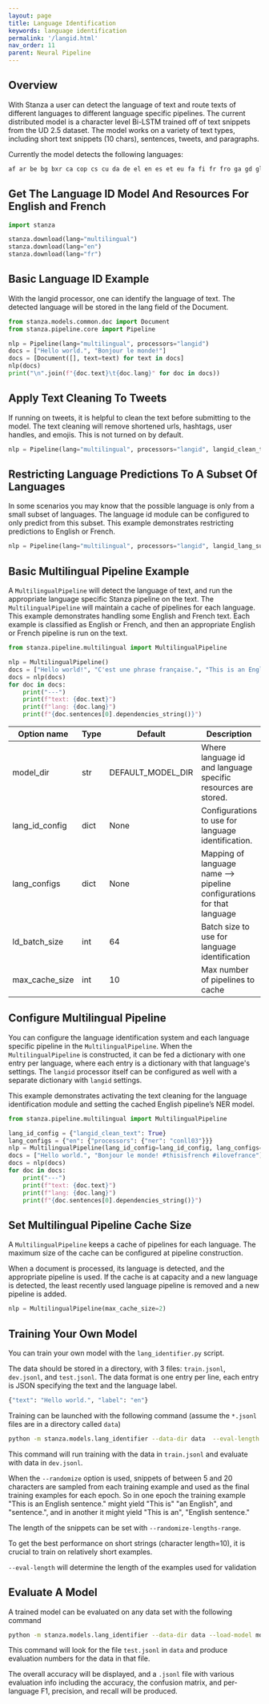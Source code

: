 ```yaml
---
layout: page
title: Language Identification
keywords: language identification
permalink: '/langid.html'
nav_order: 11
parent: Neural Pipeline
---
```


## Overview

With Stanza a user can detect the language of text and route texts of different languages to different language specific pipelines. The current distributed model is a character level Bi-LSTM trained off of text snippets from the UD 2.5 dataset. The model works on a variety of text types, including short text snippets (10 chars), sentences, tweets, and paragraphs. 

Currently the model detects the following languages:

```python
af ar be bg bxr ca cop cs cu da de el en es et eu fa fi fr fro ga gd gl got grc he hi hr hsb hu hy id it ja kk kmr ko la lt lv lzh mr mt nl nn no olo orv pl pt ro ru sk sl sme sr sv swl ta te tr ug uk ur vi wo zh-hans zh-hant
```

## Get The Language ID Model And Resources For English and French

```python
import stanza

stanza.download(lang="multilingual")
stanza.download(lang="en")
stanza.download(lang="fr")
```

## Basic Language ID Example

With the langid processor, one can identify the language of text. The detected language will be stored in the lang field of the Document.

```python
from stanza.models.common.doc import Document
from stanza.pipeline.core import Pipeline

nlp = Pipeline(lang="multilingual", processors="langid")
docs = ["Hello world.", "Bonjour le monde!"]
docs = [Document([], text=text) for text in docs]
nlp(docs)
print("\n".join(f"{doc.text}\t{doc.lang}" for doc in docs)) 
```

## Apply Text Cleaning To Tweets

If running on tweets, it is helpful to clean the text before submitting to the model. The text cleaning will remove shortened urls, hashtags, user handles, and emojis. This is not turned on by default.

```python
nlp = Pipeline(lang="multilingual", processors="langid", langid_clean_text=True)
```

## Restricting Language Predictions To A Subset Of Languages

In some scenarios you may know that the possible language is only from a small subset of languages. The language id module can be configured to only predict from this subset. This example demonstrates restricting predictions to English or French.

```python
nlp = Pipeline(lang="multilingual", processors="langid", langid_lang_subset=["en","fr"])
```

## Basic Multilingual Pipeline Example

A `MultilingualPipeline` will detect the language of text, and run the appropriate language specific Stanza pipeline on the text. The `MultilingualPipeline` will maintain a cache of pipelines for each language. This example demonstrates handling some English and French text. Each example is classified as English or French, and then an appropriate English or French pipeline is run on the text.

```python
from stanza.pipeline.multilingual import MultilingualPipeline

nlp = MultilingualPipeline()
docs = ["Hello world!", "C'est une phrase française.", "This is an English sentence."]
docs = nlp(docs)
for doc in docs:
    print("---")
    print(f"text: {doc.text}")
    print(f"lang: {doc.lang}")
    print(f"{doc.sentences[0].dependencies_string()}")
```

| Option name | Type | Default | Description |
| --- | --- | --- | --- |
| model_dir | str | DEFAULT_MODEL_DIR | Where language id and language specific resources are stored. |
| lang_id_config | dict | None | Configurations to use for language identification. |
| lang_configs | dict | None | Mapping of language name --> pipeline configurations for that language |
| ld_batch_size | int | 64 | Batch size to use for language identification |
| max_cache_size | int | 10 | Max number of pipelines to cache |

## Configure Multilingual Pipeline

You can configure the language identification system and each language specific pipeline in the `MultilingualPipeline`. When the `MultilingualPipeline` is constructed, it can be fed a dictionary with one entry per language, where each entry is a dictionary with that language's settings. The `langid` processor itself can be configured as well with a separate dictionary with `langid` settings.

This example demonstrates activating the text cleaning for the language identification module and setting the cached English pipeline’s NER model. 

```python
from stanza.pipeline.multilingual import MultilingualPipeline

lang_id_config = {"langid_clean_text": True}
lang_configs = {"en": {"processors": {"ner": "conll03"}}}
nlp = MultilingualPipeline(lang_id_config=lang_id_config, lang_configs=lang_configs)
docs = ["Hello world.", "Bonjour le monde! #thisisfrench #ilovefrance"]
docs = nlp(docs)
for doc in docs:
    print("---")
    print(f"text: {doc.text}")
    print(f"lang: {doc.lang}")
    print(f"{doc.sentences[0].dependencies_string()}")
```

## Set Multilingual Pipeline Cache Size

A `MultilingualPipeline` keeps a cache of pipelines for each language. The maximum size of the cache can be configured at pipeline construction.

When a document is processed, its language is detected, and the appropriate pipeline is used. If the cache is at capacity and a new language is
detected, the least recently used language pipeline is removed and a new pipeline is added.

```python
nlp = MultilingualPipeline(max_cache_size=2)
```

## Training Your Own Model

You can train your own model with the `lang_identifier.py` script.

The data should be stored in a directory, with 3 files: `train.jsonl`, `dev.jsonl`, and `test.jsonl`. The data format is one entry per line, each entry is JSON specifying the text and the language label.

```python
{"text": "Hello world.", "label": "en"}
```

Training can be launched with the following command (assume the `*.jsonl` files are in a directory called `data`)

```bash
python -m stanza.models.lang_identifier --data-dir data  --eval-length 10 --randomize --save-name model.pt --num-epochs 100
```

This command will run training with the data in `train.jsonl` and evaluate with data in `dev.jsonl`.

When the `--randomize` option is used, snippets of between 5 and 20 characters are sampled from each training example and used as the final training examples for each epoch. So in one epoch the training example "This is an English sentence." might yield "This is" "an English", and "sentence.", and in another it might yield "This is an", "English sentence."

The length of the snippets can be set with `--randomize-lengths-range`.

To get the best performance on short strings (character length=10), it is crucial to train on relatively short examples.

`--eval-length` will determine the length of the examples used for validation

## Evaluate A Model

A trained model can be evaluated on any data set with the following command

```bash
python -m stanza.models.lang_identifier --data-dir data --load-model model.pt --mode eval --eval-length 50 --save-name model-results.jsonl
```

This command will look for the file `test.jsonl` in `data` and produce evaluation numbers for the data in that file.

The overall accuracy will be displayed, and a `.jsonl` file with various evaluation info including the accuracy, the confusion matrix, and per-language F1, precision, and recall will be produced.
